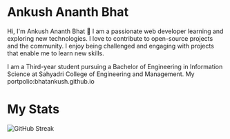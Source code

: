 # Ankush Ananth Bhat
 Hi, I'm Ankush Ananth Bhat 👋
I am a passionate web developer learning and exploring new technologies. I love to contribute to open-source projects and the community. I enjoy being challenged and engaging with projects that enable me to learn new skills.

I am a Third-year student pursuing a Bachelor of Engineering in Information Science at Sahyadri College of Engineering and Management.
My portpolio:bhatankush.github.io
# My Stats
![GitHub Streak](http://github-readme-streak-stats.herokuapp.com?user=BhatAnkush&theme=navy-gear&date_format=M%20j%5B%2C%20Y%5D)
